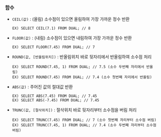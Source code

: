 ### 함수

- `CEIL(값)` : (올림) 소수점이 있으면 올림하여 가장 가까운 정수 반환
    ~~~
    EX) SELECT CEIL(7.1) FROM DUAL; // 8
    ~~~
- `FLOOR(값)` : (내림) 소수점이 있으면 내림하여 가장 가까운 정수 반환
    ~~~
    EX) SELECT FLOOR(7.45) FROM DUAL; // 7
    ~~~
- `ROUND(값, [반올림위치])` : 반올림위치 바로 뒷자리에서 반올림하여 소수점 처리
    ~~~
    EX) SELECT ROUND(7.45, 1) FROM DUAL; // 7.5 (소수 두번째 자리에서 반올림)
    EX) SELECT ROUND(7.45) FROM DUAL; // 7.4 (소수 첫번째 자리에서 반올림)
    ~~~
- `ABS(값)` : 주어진 값의 절대값 반환
    ~~~
    EX) SELECT ABS(7.45) FROM DUAL; // 7.45
    EX) SELECT ABS(-7.45) FROM DUAL; // 7.45
    ~~~
- `TRUNC(값, [절삭위치])` : 절삭위치 바로 뒷자리부터 소수점을 버림 처리
    ~~~
    EX) SELECT TRUNC(7.45) FROM DUAL; // 7 (소수 첫번째 자리부터 소수점 버림)
    EX) SELECT TRUNC(7.45, 1) FROM DUAL; // 7.4 (소수 두번째 자리부터 소수점 버림)
    ~~~